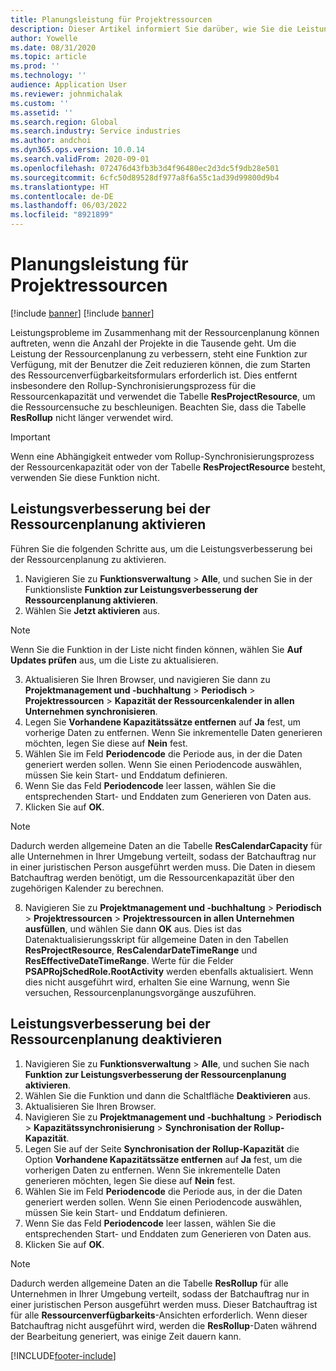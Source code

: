 ```yaml
---
title: Planungsleistung für Projektressourcen
description: Dieser Artikel informiert Sie darüber, wie Sie die Leistung der Ressourcenplanung für eine große Anzahl von Projekten verbessern können.
author: Yowelle
ms.date: 08/31/2020
ms.topic: article
ms.prod: ''
ms.technology: ''
audience: Application User
ms.reviewer: johnmichalak
ms.custom: ''
ms.assetid: ''
ms.search.region: Global
ms.search.industry: Service industries
ms.author: andchoi
ms.dyn365.ops.version: 10.0.14
ms.search.validFrom: 2020-09-01
ms.openlocfilehash: 072476d43fb3b3d4f96480ec2d3dc5f9db28e501
ms.sourcegitcommit: 6cfc50d89528df977a8f6a55c1ad39d99800d9b4
ms.translationtype: HT
ms.contentlocale: de-DE
ms.lasthandoff: 06/03/2022
ms.locfileid: "8921899"
---
```

# <a name="project-resource-scheduling-performance"></a>Planungsleistung für Projektressourcen

[!include [banner](../includes/banner.md)]
[!include [banner](../includes/preview-banner.md)]


Leistungsprobleme im Zusammenhang mit der Ressourcenplanung können auftreten, wenn die Anzahl der Projekte in die Tausende geht. Um die Leistung der Ressourcenplanung zu verbessern, steht eine Funktion zur Verfügung, mit der Benutzer die Zeit reduzieren können, die zum Starten des Ressourcenverfügbarkeitsformulars erforderlich ist. Dies entfernt insbesondere den Rollup-Synchronisierungsprozess für die Ressourcenkapazität und verwendet die Tabelle **ResProjectResource**, um die Ressourcensuche zu beschleunigen. Beachten Sie, dass die Tabelle **ResRollup** nicht länger verwendet wird.

> [!IMPORTANT]
> Wenn eine Abhängigkeit entweder vom Rollup-Synchronisierungsprozess der Ressourcenkapazität oder von der Tabelle **ResProjectResource** besteht, verwenden Sie diese Funktion nicht.

## <a name="enable-resource-scheduling-performance-enhancement"></a>Leistungsverbesserung bei der Ressourcenplanung aktivieren
Führen Sie die folgenden Schritte aus, um die Leistungsverbesserung bei der Ressourcenplanung zu aktivieren.

1. Navigieren Sie zu **Funktionsverwaltung** > **Alle**, und suchen Sie in der Funktionsliste **Funktion zur Leistungsverbesserung der Ressourcenplanung aktivieren**.
2. Wählen Sie **Jetzt aktivieren** aus.

> [!NOTE]
> Wenn Sie die Funktion in der Liste nicht finden können, wählen Sie **Auf Updates prüfen** aus, um die Liste zu aktualisieren.

3. Aktualisieren Sie Ihren Browser, und navigieren Sie dann zu **Projektmanagement und -buchhaltung** > **Periodisch** > **Projektressourcen** > **Kapazität der Ressourcenkalender in allen Unternehmen synchronisieren**.
4. Legen Sie **Vorhandene Kapazitätssätze entfernen** auf **Ja** fest, um vorherige Daten zu entfernen. Wenn Sie inkrementelle Daten generieren möchten, legen Sie diese auf **Nein** fest.
5. Wählen Sie im Feld **Periodencode** die Periode aus, in der die Daten generiert werden sollen. Wenn Sie einen Periodencode auswählen, müssen Sie kein Start- und Enddatum definieren.
6. Wenn Sie das Feld **Periodencode** leer lassen, wählen Sie die entsprechenden Start- und Enddaten zum Generieren von Daten aus.
7. Klicken Sie auf **OK**.

 > [!NOTE]
 > Dadurch werden allgemeine Daten an die Tabelle **ResCalendarCapacity** für alle Unternehmen in Ihrer Umgebung verteilt, sodass der Batchauftrag nur in einer juristischen Person ausgeführt werden muss. Die Daten in diesem Batchauftrag werden benötigt, um die Ressourcenkapazität über den zugehörigen Kalender zu berechnen.

8. Navigieren Sie zu **Projektmanagement und -buchhaltung** > **Periodisch** > **Projektressourcen** > **Projektressourcen in allen Unternehmen ausfüllen**, und wählen Sie dann **OK** aus. Dies ist das Datenaktualisierungsskript für allgemeine Daten in den Tabellen **ResProjectResource**, **ResCalendarDateTimeRange** und **ResEffectiveDateTimeRange**. Werte für die Felder **PSAPRojSchedRole.RootActivity** werden ebenfalls aktualisiert. Wenn dies nicht ausgeführt wird, erhalten Sie eine Warnung, wenn Sie versuchen, Ressourcenplanungsvorgänge auszuführen.
 
## <a name="turn-off-resource-scheduling-performance-enhancement"></a>Leistungsverbesserung bei der Ressourcenplanung deaktivieren

1. Navigieren Sie zu **Funktionsverwaltung** > **Alle**, und suchen Sie nach **Funktion zur Leistungsverbesserung der Ressourcenplanung aktivieren**.
2. Wählen Sie die Funktion und dann die Schaltfläche **Deaktivieren** aus.
3. Aktualisieren Sie Ihren Browser.
4. Navigieren Sie zu **Projektmanagement und -buchhaltung** > **Periodisch** > **Kapazitätssynchronisierung** > **Synchronisation der Rollup-Kapazität**.
5. Legen Sie auf der Seite **Synchronisation der Rollup-Kapazität** die Option **Vorhandene Kapazitätssätze entfernen** auf **Ja** fest, um die vorherigen Daten zu entfernen. Wenn Sie inkrementelle Daten generieren möchten, legen Sie diese auf **Nein** fest.
6. Wählen Sie im Feld **Periodencode** die Periode aus, in der die Daten generiert werden sollen. Wenn Sie einen Periodencode auswählen, müssen Sie kein Start- und Enddatum definieren.
7. Wenn Sie das Feld **Periodencode** leer lassen, wählen Sie die entsprechenden Start- und Enddaten zum Generieren von Daten aus.
8. Klicken Sie auf **OK**.

> [!NOTE]
> Dadurch werden allgemeine Daten an die Tabelle **ResRollup** für alle Unternehmen in Ihrer Umgebung verteilt, sodass der Batchauftrag nur in einer juristischen Person ausgeführt werden muss. Dieser Batchauftrag ist für alle **Ressourcenverfügbarkeits**-Ansichten erforderlich. Wenn dieser Batchauftrag nicht ausgeführt wird, werden die **ResRollup**-Daten während der Bearbeitung generiert, was einige Zeit dauern kann.


[!INCLUDE[footer-include](../includes/footer-banner.md)]